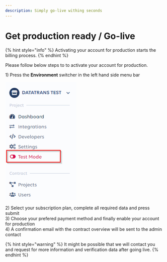 ```yaml
---
description: Simply go-live withing seconds
---
```


# Get production ready / Go-live

{% hint style="info" %}
Activating your account for production starts the billing process. 
{% endhint %}

Please follow below steps to to activate your account for production.  
  
1\) Press the **Environment** switcher in the left hand side menu bar  


![Environemt switcher](../.gitbook/assets/environment-switcher.png)

  
2\) Select your subscription plan, complete all required data and press submit   
3\) Choose your prefered payment method and finally enable your account for production  
4\) A confirmation email with the contract overview will be sent to the admin contact

{% hint style="warning" %}
It might be possible that we will contact you and request for more information and verification data after going live. 
{% endhint %}


